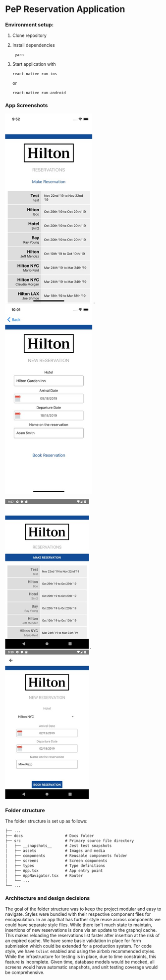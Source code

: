 # PeP Reservation Application


### Environment setup:

1. Clone repository

1. Install dependencies 
    ```
     yarn 
    ```
1. Start application with

    ``` 
    react-native run-ios
    ```

    or

    ``` 
    react-native run-android
    ```

### App Screenshots

![Reservations Screenshot](docs/thumb/reservations-screenshot-ios.jpg?raw=true "Reservations")
.
![New Reservation Screenshot](docs/thumb/new-reservation-screenshot-ios.jpg?raw=true "Reservations")


![Reservations Screenshot](docs/thumb/reservations-screenshot-android.jpg?raw=true "Reservations") 
.
![New Reservation Screenshot](docs/thumb/new-reservation-screenshot-android.jpg?raw=true "Reservations")


### Folder structure

The folder structure is set up as follows:

    
    ├── ...
    ├── docs                   # Docs folder
    ├── src                    # Primary source file directory
    │   ├── __snapshots__      # Jest test snapshots
    │   ├── assets             # Images and media
    │   ├── components         # Reusable components folder
    │   ├── screens            # Screen components
    │   ├── types              # Type definitions
    │   ├── App.tsx            # App entry point
    │   ├── AppNavigator.tsx   # Router
    │   └── ...
    └── ...


### Architecture and design decisions

The goal of the folder structure was to keep the project modular and easy to 
navigate.  Styles were bundled with their respective component files for encapsulation. 
In an app that has further style reuse across components we could have separate style files. 
While there isn't much state to maintain, insertions of new reservations is done via an update
to the graphql cache.  This makes reloading the reservations list faster after insertion at 
the risk of an expired cache.  We have some basic validation in place for form submission which could be
extended for a production system.  For code style, we have `tslint` enabled and using the airbnb recommended
styles.  While the infrastructure for testing is in place, due to time constraints, this feature is incomplete.
Given time, database models would be mocked, all screens would have automatic snapshots, and unit testing 
coverage would be comprehensive.


